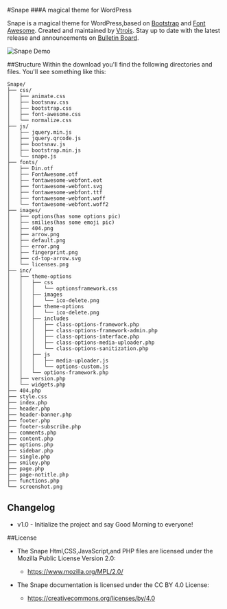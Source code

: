 #Snape
###A magical theme for WordPress

Snape is a magical theme for WordPress,based on [Bootstrap](https://github.com/twbs/bootstrap) and [Font Awesome](https://github.com/FortAwesome/Font-Awesome). Created and maintained by [Vtrois](https://www.vtrois.com). Stay up to date with the latest release and announcements on [Bulletin Board](https://www.vtrois.com/projects/theme-snape.html).

![Snape Demo](https://dn-coding-net-production-pp.qbox.me/4cbfb73a-553d-4e50-9efc-0fc2c623bd78.png) 

##Structure
Within the download you'll find the following directories and files. You'll see something like this:

```
Snape/
├── css/
│   ├── animate.css
│   ├── bootsnav.css
│   ├── bootstrap.css
│   ├── font-awesome.css
│   └── normalize.css
├── js/
│   ├── jquery.min.js
│   ├── jquery.qrcode.js
│   ├── bootsnav.js
│   ├── bootstrap.min.js
│   └── snape.js
├── fonts/
│   ├── Din.otf
│   ├── FontAwesome.otf
│   ├── fontawesome-webfont.eot
│   ├── fontawesome-webfont.svg
│   ├── fontawesome-webfont.ttf
│   ├── fontawesome-webfont.woff
│   └── fontawesome-webfont.woff2
├── images/
│   ├── options(has some options pic)
│   ├── smilies(has some emoji pic)
│   ├── 404.png
│   ├── arrow.png
│   ├── default.png
│   ├── error.png
│   ├── fingerprint.png
│   ├── cd-top-arrow.svg
│   └── licenses.png
├── inc/
│   ├── theme-options
│   │   ├── css
│   │   │   └── optionsframework.css
│   │   ├── images
│   │   │   └── ico-delete.png
│   │   ├── theme-options
│   │   │   └── ico-delete.png
│   │   ├── includes
│   │   │   ├── class-options-framework.php
│   │   │   ├── class-options-framework-admin.php
│   │   │   ├── class-options-interface.php
│   │   │   ├── class-options-media-uploader.php
│   │   │   └── class-options-sanitization.php
│   │   ├── js
│   │   │   ├── media-uploader.js
│   │   │   └── options-custom.js
│   │   └── options-framework.php
│   ├── version.php
│   └── widgets.php
├── 404.php
├── style.css
├── index.php
├── header.php
├── header-banner.php
├── footer.php
├── footer-subscribe.php
├── comments.php
├── content.php
├── options.php
├── sidebar.php
├── single.php
├── smiley.php
├── page.php
├── page-notitle.php
├── functions.php
└── screenshot.png
```

## Changelog

- v1.0 - Initialize the project and say Good Morning to everyone!

##License

- The Snape Html,CSS,JavaScript,and PHP files are licensed under the Mozilla Public License Version 2.0:
  - https://www.mozilla.org/MPL/2.0/

- The Snape documentation is licensed under the CC BY 4.0 License:
  - https://creativecommons.org/licenses/by/4.0

